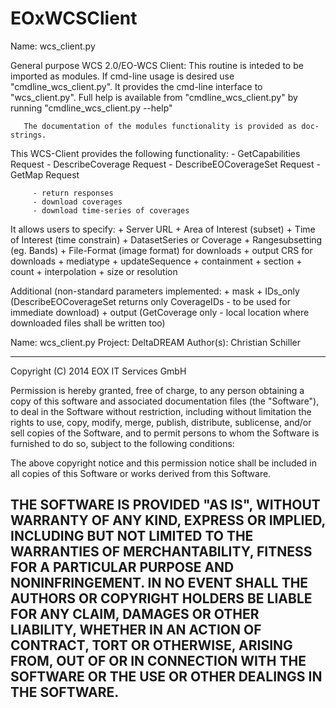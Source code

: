 EOxWCSClient
============
 Name:  wcs_client.py

   General purpose WCS 2.0/EO-WCS Client:
       This routine is inteded to be imported as modules.
       If cmd-line usage is desired use  "cmdline_wcs_client.py". It provides the 
       cmd-line interface to  "wcs_client.py". Full help is available from 
       "cmdline_wcs_client.py"  by running   "cmdline_wcs_client.py  --help"

       The documentation of the modules functionality is provided as doc-strings.

   This WCS-Client provides the following functionality:
         - GetCapabilities Request
         - DescribeCoverage Request
         - DescribeEOCoverageSet Request
         - GetMap Request

         - return responses
         - download coverages
         - download time-series of coverages

   It allows users to specify:
         + Server URL
         + Area of Interest (subset)
         + Time of Interest (time constrain)
         + DatasetSeries or Coverage
         + Rangesubsetting (eg. Bands)
         + File-Format (image format) for downloads
         + output CRS for downloads
         + mediatype
         + updateSequence
         + containment
         + section
         + count
         + interpolation
         + size or resolution

   Additional (non-standard parameters implemented:
           + mask
           + IDs_only (DescribeEOCoverageSet returns only CoverageIDs - to be used for immediate download)
           + output (GetCoverage only - local location where downloaded files shall be written too)



 Name:        wcs_client.py
 Project:     DeltaDREAM
 Author(s):   Christian Schiller <christian dot schiller at eox dot at>

-------------------------------------------------------------------------------
 Copyright (C) 2014 EOX IT Services GmbH

 Permission is hereby granted, free of charge, to any person obtaining a copy
 of this software and associated documentation files (the "Software"), to deal
 in the Software without restriction, including without limitation the rights
 to use, copy, modify, merge, publish, distribute, sublicense, and/or sell
 copies of the Software, and to permit persons to whom the Software is
 furnished to do so, subject to the following conditions:

 The above copyright notice and this permission notice shall be included in all
 copies of this Software or works derived from this Software.

 THE SOFTWARE IS PROVIDED "AS IS", WITHOUT WARRANTY OF ANY KIND, EXPRESS OR
 IMPLIED, INCLUDING BUT NOT LIMITED TO THE WARRANTIES OF MERCHANTABILITY,
 FITNESS FOR A PARTICULAR PURPOSE AND NONINFRINGEMENT. IN NO EVENT SHALL THE
 AUTHORS OR COPYRIGHT HOLDERS BE LIABLE FOR ANY CLAIM, DAMAGES OR OTHER
 LIABILITY, WHETHER IN AN ACTION OF CONTRACT, TORT OR OTHERWISE, ARISING FROM,
 OUT OF OR IN CONNECTION WITH THE SOFTWARE OR THE USE OR OTHER DEALINGS IN
 THE SOFTWARE.
-------------------------------------------------------------------------------
